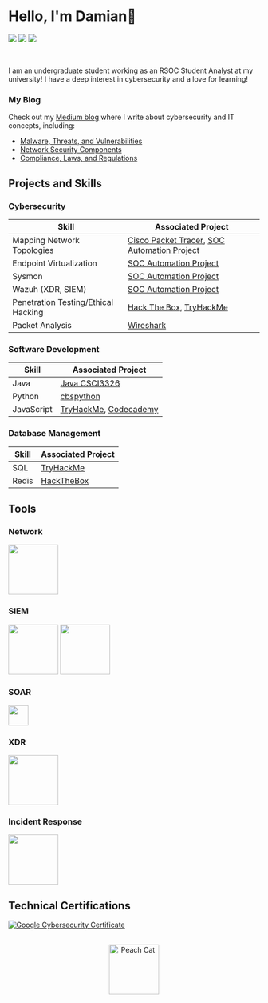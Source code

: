 # Hello, I'm Damian👋
<a href="https://www.linkedin.com/in/damivilla/"><img src="https://img.shields.io/badge/-LinkedIn-0072b1?&style=for-the-badge&logo=linkedin&logoColor=white" /></a>
<a href="https://medium.com/@dsuyu"><img src="https://img.shields.io/badge/-Medium-12100E?&style=for-the-badge&logo=medium&logoColor=white" /></a>
<a href="https://tryhackme.com/r/p/dsuyu"><img src="https://img.shields.io/badge/-TryHackMe-2d3748?&style=for-the-badge&logo=TryHackMe&logoColor=white" /></a>
<!-- <a href="https://cyberdefenders.org/p/dsuyu"><img src="https://img.shields.io/badge/-CyberDefenders-0056b3?&style=for-the-badge&logo=CyberDefenders&logoColor=white" /></a> !-->

<br>

I am an undergraduate student working as an RSOC Student Analyst at my university! I have a deep interest in cybersecurity and a love for learning! 
### My Blog
Check out my [Medium blog](https://medium.com/@dsuyu) where I write about cybersecurity and IT concepts, including:
- [Malware, Threats, and Vulnerabilities](https://medium.com/@dsuyu/intro-to-malware-threats-and-vulnerabilities-e5ffa455badb)
- [Network Security Components](https://medium.com/@dsuyu/some-components-of-network-security-7959c0937d0f)
- [Compliance, Laws, and Regulations](https://medium.com/@dsuyu/intro-to-compliance-laws-and-regulations-fc41777fbacf)
    
## Projects and Skills
### Cybersecurity
| Skill                                         | Associated Project         |
|-----------------------------------------------|----------------------------|
| Mapping Network Topologies | [Cisco Packet Tracer](https://github.com/dsuyu1/ciscopackettracer), [SOC Automation Project](https://github.com/dsuyu1/SOC-Automation-Project)|
| Endpoint Virtualization    | [SOC Automation Project](https://github.com/dsuyu1/SOC-Automation-Project) |
| Sysmon | [SOC Automation Project](https://github.com/dsuyu1/SOC-Automation-Project) |
| Wazuh (XDR, SIEM) | [SOC Automation Project](https://github.com/dsuyu1/SOC-Automation-Project) |
| Penetration Testing/Ethical Hacking | [Hack The Box](https://github.com/dsuyu1/Hack-The-Box), [TryHackMe](https://github.com/dsuyu1/TryHackMe)|
| Packet Analysis | [Wireshark](https://github.com/dsuyu1/Wireshark) |


### Software Development 
| Skill                                         | Associated Project         |
|-----------------------------------------------|----------------------------|
| Java | [Java CSCI3326](https://github.com/dsuyu1/Java-CSCI3326) |
| Python                     | [cbspython](https://github.com/dsuyu1/cbspython)|
| JavaScript | [TryHackMe](https://github.com/dsuyu1/TryHackMe/tree/main/3-JavaScript%20Essentials), [Codecademy](https://www.codecademy.com/profiles/dsuyu) |

### Database Management
| Skill                                         | Associated Project         |
|-----------------------------------------------|----------------------------|
| SQL | [TryHackMe](https://github.com/dsuyu1/TryHackMe/tree/main/2-SQL%20Fundamentals) |
| Redis | [HackTheBox](https://github.com/dsuyu1/Hack-The-Box/blob/main/startingpoint/4-redeemer/redeemerpwned.md) |

## Tools
### Network
<div>
    <a href="https://www.wireshark.org/"><img src="https://miro.medium.com/v2/resize:fit:1200/0*zFEilgbfPjq9rr9L.png" length = 100, width = 100></a>
</div>

### SIEM
<div>
    <a href="https://www.elastic.co/security/siem"><img src="https://www.kuppingercole.com/pics/logo-elastic-horizontal-color.png" length="100", width="100"></a>
    <a href="https://wazuh.com/"><img src="https://wazuh.com/uploads/2022/05/wazuh-logo.png" length = 100, width = 100></a>
</div>

### SOAR
<div>
    <a href="https://shuffler.io/"><img src="https://shuffler.io/images/Shuffle_logo.png" length = "40", width = "40"></a>
</div>

### XDR
<div>
    <a href="https://wazuh.com/"><img src="https://wazuh.com/uploads/2022/05/wazuh-logo.png" length = 100, width = 100></a>
</div>

### Incident Response
<div>
    <a href="https://github.com/TheHive-Project/TheHive"><img src="https://github.com/TheHive-Project/TheHive/blob/main/images/thehive-logo.png?raw=true" length = "100", width = "100"></a>
</div>

## Technical Certifications
<div>
  
[![Google Cybersecurity Certificate](https://img.shields.io/badge/Google%20Cybersecurity%20Certificate-blue?logo=google)](https://coursera.org/share/a7e24b15803459cd69ec413d812c136f)



</div>

<!--
## Non-Technical Certifications


## Projects
- Detection Lab
- SOC Automation Project
-->
<br>

<div align="center">
    <img src="https://media.tenor.com/1re8tSKaslIAAAAj/peach-cat-goma.gif" alt="Peach Cat" height="100" />
    
</div>
